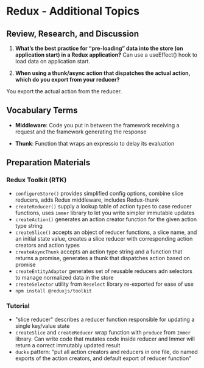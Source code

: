 # Redux - Additional Topics

## Review, Research, and Discussion

1. **What’s the best practice for “pre-loading” data into the store (on application start) in a Redux application?**
Can use a useEffect() hook to load data on application start.

2. **When using a thunk/async action that dispatches the actual action, which do you export from your reducer?**

You export the actual action from the reducer.

## Vocabulary Terms

- **Middleware**: Code you put in between the framework receiving a request and the framework generating the response

- **Thunk**: Function that wraps an expressio to delay its evaluation

## Preparation Materials

### Redux Toolkit (RTK)

- `configureStore()` provides simplified config options, combine slice reducers, adds Redux middleware, includes Redux-thunk
- `createReducer()` supply a lookup table of action types to case reducer functions, uses `immer` library to let you write simpler immutable updates
- `createAction()` generates an action creator function for the given action type string
- `createSlice()` accepts an object of reducer functions, a slice name, and an initial state value, creates a slice reducer with corresponding action creators and action types
- `createAsyncThunk` accepts an action type string and a function that returns a promise, generates a thunk that dispatches action based on promise
- `createEntityAdaptor` generates set of reusable reducers adn selectors to manage normalized data in the store
- `createSelector` utility from `Reselect` library re-exported for ease of use
- `npm install @reduxjs/toolkit`

### Tutorial

- "slice reducer" describes a reducer function responsible for updating a single key/value state
- `createSlice` and `createReducer` wrap function with `produce` from `Immer` library. Can write code that mutates code inside reducer and Immer will return a correct immutably updated result
- `ducks` pattern: "put all action creators and reducers in one file, do named exports of the action creators, and default export of reducer function"
